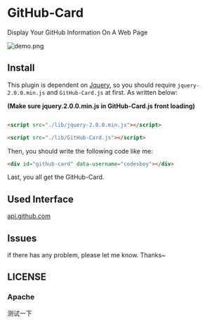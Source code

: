 # GitHub-Card
Display Your GitHub Information On A Web Page

![demo.png](./static/img/demo.png)

## Install

This plugin is dependent on [Jquery](https://jquery.com/), so you should require `jquery-2.0.0.min.js` and `GitHub-Card.js` at first. As written below:

**(Make sure jquery.2.0.0.min.js in GitHub-Card.js front loading)**

```html

<script src="./lib/jquery-2.0.0.min.js"></script>

<script src="./lib/GitHub-Card.js"></script>

```

Then, you should write the following code like me:

```html
<div id="github-card" data-username="codesboy"></div>
```

Last, you all get the GitHub-Card.

## Used Interface

[api.github.com](http://api.github.com)

## Issues

if there has any problem, please let me know. Thanks~

## LICENSE

### Apache



测试一下